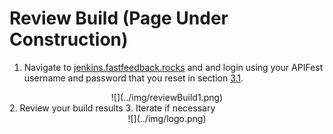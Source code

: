 # Review Build (Page Under Construction)

1. Navigate to [jenkins.fastfeedback.rocks](http://jenkins.fastfeedback.rocks/) and and login using your APIFest username and password that you reset in section [3.1](https://docs.fastfeedback.rocks/#/3/3.1-login).
<center>
  ![](../img/reviewBuild1.png)
</center>
2. Review your build results
3. Iterate if necessary

<center id="footer">
  ![](../img/logo.png)
</center>
